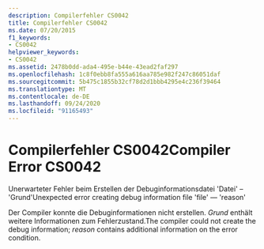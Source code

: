 ```yaml
---
description: Compilerfehler CS0042
title: Compilerfehler CS0042
ms.date: 07/20/2015
f1_keywords:
- CS0042
helpviewer_keywords:
- CS0042
ms.assetid: 2478b0dd-ada4-495e-b44e-43ead2faf297
ms.openlocfilehash: 1c8f0ebb8fa555a616aa785e982f247c86051daf
ms.sourcegitcommit: 5b475c1855b32cf78d2d1bbb4295e4c236f39464
ms.translationtype: MT
ms.contentlocale: de-DE
ms.lasthandoff: 09/24/2020
ms.locfileid: "91165493"
---
```

# <a name="compiler-error-cs0042"></a><span data-ttu-id="515ef-103">Compilerfehler CS0042</span><span class="sxs-lookup"><span data-stu-id="515ef-103">Compiler Error CS0042</span></span>

<span data-ttu-id="515ef-104">Unerwarteter Fehler beim Erstellen der Debuginformationsdatei 'Datei' – 'Grund'</span><span class="sxs-lookup"><span data-stu-id="515ef-104">Unexpected error creating debug information file 'file' — 'reason'</span></span>  
  
 <span data-ttu-id="515ef-105">Der Compiler konnte die Debuginformationen nicht erstellen. *Grund* enthält weitere Informationen zum Fehlerzustand.</span><span class="sxs-lookup"><span data-stu-id="515ef-105">The compiler could not create the debug information; *reason* contains additional information on the error condition.</span></span>
